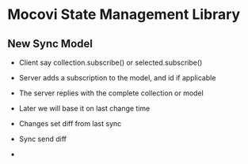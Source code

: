 # Mocovi State Management Library


New Sync Model
--------------

- Client say collection.subscribe() or selected.subscribe()
- Server adds a subscription to the model, and id if applicable
- The server replies with the complete collection or model 
- Later we will base it on last change time

- Changes set diff from last sync
- Sync send diff
- 

